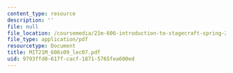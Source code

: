 ```yaml
---
content_type: resource
description: ''
file: null
file_location: /coursemedia/21m-606-introduction-to-stagecraft-spring-2009/9793ffd0617fcacf18715765fea600ed_MIT21M_606s09_lec07.pdf
file_type: application/pdf
resourcetype: Document
title: MIT21M_606s09_lec07.pdf
uid: 9793ffd0-617f-cacf-1871-5765fea600ed
---
```

